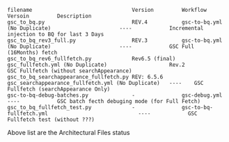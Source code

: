 	filename  								Version			Workflow											Versoin			Description
 	gsc_to_bq.py							REV.4			gsc-to-bq.yml	(No Duplicate)						----			Incremental injection to BQ for last 3 Days
	gsc_to_bq_rev3_full.py					REV.3			gsc-to-bq.yml	(No Duplicate)						----			GSC Full (16Months) fetch
	gsc_to_bq_rev6_fullfetch.py				Rev6.5 (final)	gsc_fullfetch.yml (No Duplicate)					Rev.2			GSC Fullfetch (without searchAppearance)
	gsc_to_bq_searchappearance_fullfetch.py	REV: 6.5.6		gsc_searchappearance_fullfetch.yml (No Duplicate)	----	GSC Fullfetch (searchAppearance Only)
	gsc-to-bq-debug-batches.py				-				gsc-debug.yml										----			GSC batch fecth debuging mode (for Full Fetch)
	gsc_to_bq_fullfetch_test.py				-				gsc-to-bq-fullfetch.yml								----			GSC Fullfetch test (without ???)

Above list are the Architectural Files status
